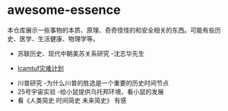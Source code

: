 # awesome-essence
本仓库展示一些事物的本质、原理、奇奇怪怪的和安全相关的东西。可能有些历史、医学、生活健康、物理学等。

- 苏联历史、现代中朝美苏关系研究 -沈志华先生  
* [lcamtuf灾难计划](https://lcamtuf.coredump.cx/prep/)  
- 川普研究 -为什么川普的胜选是一个重要的历史时间节点  
- 25号宇宙实验 -给小鼠提供乌托邦环境，看小鼠的发展  
- 看《人类简史 时间简史 未来简史》 有感  
